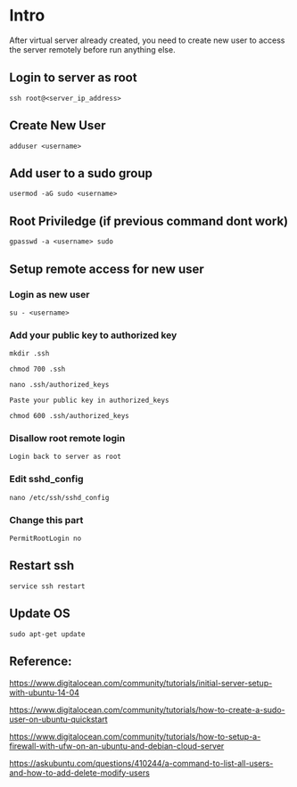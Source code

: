 # Intro

After virtual server already created, you need to create new user to access the server remotely before run anything else.

## Login to server as root

`ssh root@<server_ip_address>`

## Create New User

`adduser <username>`

## Add user to a sudo group

`usermod -aG sudo <username>`

## Root Priviledge (if previous command dont work)

`gpasswd -a <username> sudo`

## Setup remote access for new user

### Login as new user

`su - <username>`

### Add your public key to authorized key

`mkdir .ssh`

`chmod 700 .ssh`

`nano .ssh/authorized_keys`

`Paste your public key in authorized_keys`

`chmod 600 .ssh/authorized_keys`

### Disallow root remote login

`Login back to server as root`

### Edit sshd_config

`nano /etc/ssh/sshd_config`

### Change this part

`PermitRootLogin no`

## Restart ssh

`service ssh restart`

## Update OS

`sudo apt-get update`

## Reference: 

https://www.digitalocean.com/community/tutorials/initial-server-setup-with-ubuntu-14-04

https://www.digitalocean.com/community/tutorials/how-to-create-a-sudo-user-on-ubuntu-quickstart

https://www.digitalocean.com/community/tutorials/how-to-setup-a-firewall-with-ufw-on-an-ubuntu-and-debian-cloud-server

https://askubuntu.com/questions/410244/a-command-to-list-all-users-and-how-to-add-delete-modify-users